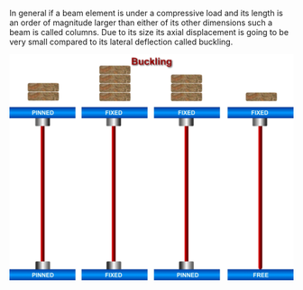 In general if a beam element is under a compressive load and its length is an order of magnitude larger than either of its other dimensions such a beam is called columns. Due to its size its axial displacement is going to be very small compared to its lateral deflection called buckling.


<img src="images/buckling.jpg">

